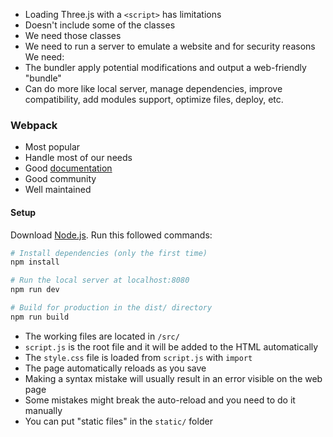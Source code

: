 - Loading Three.js with a `<script>` has limitations
- Doesn't include some of the classes
- We need those classes
- We need to run a server to emulate a website and for security reasons
We need:
- The bundler apply potential modifications and output a web-friendly "bundle"
- Can do more like local server, manage dependencies, improve compatibility, add modules support, optimize files, deploy, etc.

### Webpack
- Most popular
- Handle most of our needs
- Good <a href="https://webpack.js.org/concepts/" target="_blank">documentation</a>
- Good community
- Well maintained

#### Setup
Download [Node.js](https://nodejs.org/en/download/).
Run this followed commands:

``` bash
# Install dependencies (only the first time)
npm install

# Run the local server at localhost:8080
npm run dev

# Build for production in the dist/ directory
npm run build
```

- The working files are located in `/src/`
- `script.js` is the root file and it will be added to the HTML automatically
- The `style.css` file is loaded from `script.js` with `import`
- The page automatically reloads as you save
- Making a syntax mistake will usually result in an error visible on the web page
- Some mistakes might break the auto-reload and you need to do it manually
- You can put "static files" in the `static/` folder
